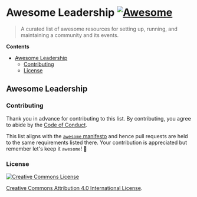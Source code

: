 # Awesome Leadership [![Awesome][badge]](https://github.com/sindresorhus/awesome)

> A curated list of awesome resources for setting up, running, and
  maintaining a community and its events.


<!-- START doctoc generated TOC please keep comment here to allow auto update -->
<!-- DON'T EDIT THIS SECTION, INSTEAD RE-RUN doctoc TO UPDATE -->
**Contents**

- [Awesome Leadership](#awesome-leadership)
  - [Contributing](#contributing)
  - [License](#license)

<!-- END doctoc generated TOC please keep comment here to allow auto update -->


## Awesome Leadership

### Contributing

Thank you in advance for contributing to this list. By contributing,
you agree to abide by the [Code of Conduct](code_of_conduct.md).

This list aligns with the [`awesome` manifesto][add-to-list] and hence
pull requests are held to the same requirements listed there. Your
contribution is appreciated but remember let's keep it `awesome`! 🎉


### License

[![Creative Commons License][cc-by-badge]][cc-by-license]

[Creative Commons Attribution 4.0 International License][cc-by-license].


[cc-by-badge]: http://i.creativecommons.org/l/by/4.0/88x31.png
[cc-by-license]: https://creativecommons.org/licenses/by/4.0/
[badge]: https://cdn.rawgit.com/sindresorhus/awesome/d7305f38d29fed78fa85652e3a63e154dd8e8829/media/badge.svg
[add-to-list]: https://github.com/sindresorhus/awesome/blob/master/contributing.md#adding-to-this-list
